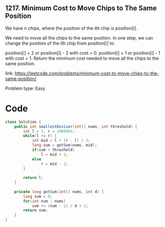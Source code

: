 ## 1217. Minimum Cost to Move Chips to The Same Position
We have n chips, where the position of the ith chip is position[i].

We need to move all the chips to the same position. In one step, we can change the position of the ith chip from position[i] to:

position[i] + 2 or position[i] - 2 with cost = 0.
position[i] + 1 or position[i] - 1 with cost = 1.
Return the minimum cost needed to move all the chips to the same position.

link: https://leetcode.com/problems/minimum-cost-to-move-chips-to-the-same-position/

Problem type: Easy

# Code
```java
class Solution {
    public int smallestDivisor(int[] nums, int threshold) {
        int l = 1, r = 1000001;
        while(l <= r) {
            int mid = l + (r - l) / 2;
            long sum = getSum(nums, mid);
            if(sum > threshold)
                l = mid + 1;
            else 
                r = mid - 1;
        }
        
        return l;
    }
    
    private long getSum(int[] nums, int d) {
        long sum = 0;
        for(int num : nums)
            sum += (num - 1) / d + 1;
        return sum;
    }
}
```
